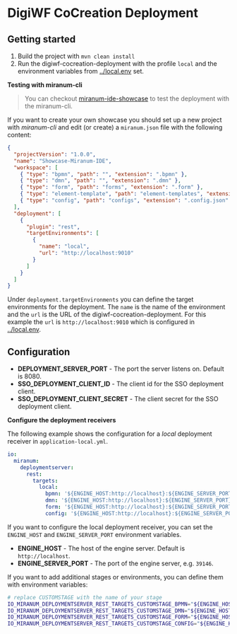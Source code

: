 # DigiWF CoCreation Deployment

## Getting started

1. Build the project with `mvn clean install`
2. Run the digiwf-cocreation-deployment with the profile `local` and the environment variables from [../local.env](../local.env) set.

**Testing with miranum-cli**

> You can checkout [miranum-ide-showcase](https://github.com/Miragon/miranum-ide-showcase) to test the deployment with the miranum-cli.

If you want to create your own showcase you should set up a new project with *miranum-cli* and edit (or create) a `miranum.json` file with the following content:

```json
{
  "projectVersion": "1.0.0",
  "name": "Showcase-Miranum-IDE",
  "workspace": [
    { "type": "bpmn", "path": "", "extension": ".bpmn" },
    { "type": "dmn", "path": "", "extension": ".dmn" },
    { "type": "form", "path": "forms", "extension": ".form" },
    { "type": "element-template", "path": "element-templates", "extension": ".json" },
    { "type": "config", "path": "configs", "extension": ".config.json" }
  ],
  "deployment": [
    {
      "plugin": "rest",
      "targetEnvironments": [
        {
          "name": "local",
          "url": "http://localhost:9010"
        }
      ]
    }
  ]
}
```

Under `deployment.targetEnvironments` you can define the target environments for the deployment. The `name` is the name of the environment and the `url` is the URL of the digiwf-cocreation-deployment.
For this example the `url` is `http://localhost:9010` which is configured in [../local.env](../local.env).

## Configuration

- **DEPLOYMENT_SERVER_PORT** - The port the server listens on. Default is 8080.
- **SSO_DEPLOYMENT_CLIENT_ID** - The client id for the SSO deployment client.
- **SSO_DEPLOYMENT_CLIENT_SECRET** - The client secret for the SSO deployment client.

**Configure the deployment receivers**

The following example shows the configuration for a *local* deployment receiver in `application-local.yml`.

```yaml
io:
  miranum:
    deploymentserver:
      rest:
        targets:
          local:
            bpmn: '${ENGINE_HOST:http://localhost}:${ENGINE_SERVER_PORT}/rest/deployment/v2/'
            dmn: '${ENGINE_HOST:http://localhost}:${ENGINE_SERVER_PORT}/rest/deployment/v2/'
            form: '${ENGINE_HOST:http://localhost}:${ENGINE_SERVER_PORT}/rest/deployment/v2/'
            config: '${ENGINE_HOST:http://localhost}:${ENGINE_SERVER_PORT}/rest/deployment/v2/'
```

If you want to configure the local deployment receiver, you can set the `ENGINE_HOST` and `ENGINE_SERVER_PORT` environment variables.
- **ENGINE_HOST** - The host of the engine server. Default is `http://localhost`.
- **ENGINE_SERVER_PORT** - The port of the engine server, e.g. `39146`.

If you want to add additional stages or environments, you can define them with environment variables:

```bash
# replace CUSTOMSTAGE with the name of your stage
IO_MIRANUM_DEPLOYMENTSERVER_REST_TARGETS_CUSTOMSTAGE_BPMN="${ENGINE_HOST:http://localhost}:${ENGINE_SERVER_PORT}/rest/deployment/v2/"
IO_MIRANUM_DEPLOYMENTSERVER_REST_TARGETS_CUSTOMSTAGE_DMN="${ENGINE_HOST:http://localhost}:${ENGINE_SERVER_PORT}/rest/deployment/v2/"
IO_MIRANUM_DEPLOYMENTSERVER_REST_TARGETS_CUSTOMSTAGE_FORM="${ENGINE_HOST:http://localhost}:${ENGINE_SERVER_PORT}/rest/deployment/v2/"
IO_MIRANUM_DEPLOYMENTSERVER_REST_TARGETS_CUSTOMSTAGE_CONFIG="${ENGINE_HOST:http://localhost}:${ENGINE_SERVER_PORT}/rest/deployment/v2/"
```
